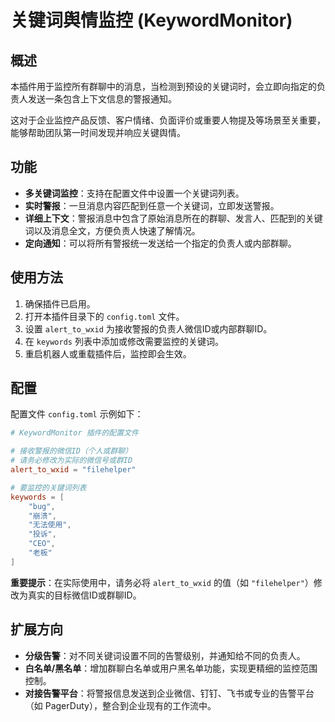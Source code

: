 # 关键词舆情监控 (KeywordMonitor)

## 概述

本插件用于监控所有群聊中的消息，当检测到预设的关键词时，会立即向指定的负责人发送一条包含上下文信息的警报通知。

这对于企业监控产品反馈、客户情绪、负面评价或重要人物提及等场景至关重要，能够帮助团队第一时间发现并响应关键舆情。

## 功能

- **多关键词监控**：支持在配置文件中设置一个关键词列表。
- **实时警报**：一旦消息内容匹配到任意一个关键词，立即发送警报。
- **详细上下文**：警报消息中包含了原始消息所在的群聊、发言人、匹配到的关键词以及消息全文，方便负责人快速了解情况。
- **定向通知**：可以将所有警报统一发送给一个指定的负责人或内部群聊。

## 使用方法

1.  确保插件已启用。
2.  打开本插件目录下的 `config.toml` 文件。
3.  设置 `alert_to_wxid` 为接收警报的负责人微信ID或内部群聊ID。
4.  在 `keywords` 列表中添加或修改需要监控的关键词。
5.  重启机器人或重载插件后，监控即会生效。

## 配置

配置文件 `config.toml` 示例如下：

```toml
# KeywordMonitor 插件的配置文件

# 接收警报的微信ID（个人或群聊）
# 请务必修改为实际的微信号或群ID
alert_to_wxid = "filehelper"

# 要监控的关键词列表
keywords = [
    "bug",
    "崩溃",
    "无法使用",
    "投诉",
    "CEO",
    "老板"
]
```

**重要提示**：在实际使用中，请务必将 `alert_to_wxid` 的值（如 `"filehelper"`）修改为真实的目标微信ID或群聊ID。

## 扩展方向

- **分级告警**：对不同关键词设置不同的告警级别，并通知给不同的负责人。
- **白名单/黑名单**：增加群聊白名单或用户黑名单功能，实现更精细的监控范围控制。
- **对接告警平台**：将警报信息发送到企业微信、钉钉、飞书或专业的告警平台（如 PagerDuty），整合到企业现有的工作流中。